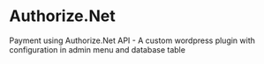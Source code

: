 # Authorize.Net
Payment using Authorize.Net API - A custom wordpress plugin with configuration in admin menu and database table
